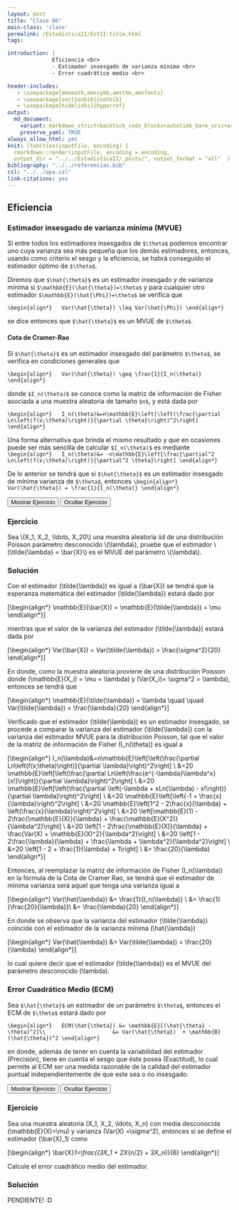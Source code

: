 ```yaml
---
layout: post
title: "Clase 06"
main-class: 'clase'
permalink: /EstadisticaII/EstII:title.html
tags:

introduction: |
              Eficiencia <br>
              - Estimador insesgado de varianza mínima <br>
              - Error cuadrático medio <br>

header-includes:
   - \usepackage{amsmath,amssymb,amsthm,amsfonts}
   - \usepackage[sectionbib]{natbib}
   - \usepackage[hidelinks]{hyperref}
output:
  md_document:
    variant: markdown_strict+backtick_code_blocks+autolink_bare_uris+ascii_identifiers+tex_math_single_backslash
    preserve_yaml: TRUE
always_allow_html: yes   
knit: (function(inputFile, encoding) {
  rmarkdown::render(inputFile, encoding = encoding,
  output_dir = "../../EstadisticaII/_posts/", output_format = "all"  ) })
bibliography: "../../referencias.bib"
csl: "../../apa.csl"
link-citations: yes
---
```








## Eficiencia

### Estimador insesgado de varianza mínima (MVUE)

Si entre todos los estimadores insesgados de `$\theta$` podemos
encontrar uno cuya varianza sea más pequeña que los demás estimadores,
entonces, usando como criterio el sesgo y la eficiencia, se habrá
conseguido el estimador óptimo de `$\theta$`.

Diremos que `$\hat{\theta}$` es un estimador insesgado y de varianza
mínima si `$\mathbb{E}(\hat{\theta})=\theta$` y para cualquier otro
estimador `$\mathbb{E}(\hat{\Phi})=\theta$` se verifica que

`\begin{align*}   Var(\hat{\theta}) \leq Var(\hat{\Phi}) \end{align*}`

se dice entonces que `$\hat{\theta}$` es un MVUE de `$\theta$`.

#### Cota de Cramer-Rao

Si `$\hat{\theta}$` es un estimador insesgado del parámetro `$\theta$`,
se verifica en condiciones generales que

`\begin{align*}   Var(\hat{\theta}) \geq \frac{1}{I_n(\theta)} \end{align*}`

donde `$I_n(\theta)$` se conoce como la matriz de información de Fisher
asociada a una muestra aleatoria de tamaño `$n$`, y está dada por

`\begin{align*}   I_n(\theta)&=n\mathbb{E}\left[\left(\frac{\partial Ln\left(f(x;\theta)\right)}{\partial \theta}\right)^2\right] \end{align*}`

Una forma alternativa que brinda el mismo resultado y que en ocasiones
puede ser más sencilla de calcular `$I_n(\theta)$` es mediante
`\begin{align*}   I_n(\theta)&= -n\mathbb{E}\left[\frac{\partial^2 Ln\left(f(x;\theta)\right)}{\partial^2 \theta}\right] \end{align*}`

De lo anterior se tendrá que si `$\hat{\theta}$` es un estimador
insesgado de mínima varianza de `$\theta$`, entonces
`\begin{align*}   Var(\hat{\theta}) = \frac{1}{I_n(\theta)} \end{align*}`

<button id="Show1" class="btn btn-secondary">
Mostrar Ejercicio
</button>
<button id="Hide1" class="btn btn-info">
Ocultar Ejercicio
</button>
<main id="botoncito1">
<h3 data-toc-skip>
Ejercicio
</h3>
<p>
Sea \(X_1, X_2, \ldots, X_20\) una muestra aleatoria iid de una
distribución Poisson parámetro desconocido \(\lambda\), pruebe que el
estimador \(\tilde{\lambda} = \bar{X}\) es el MVUE del parámetro
\(\lambda\).
</p>
<h3 data-toc-skip>
Solución
</h3>
<p>

Con el estimador \(\tilde{\lambda}\) es igual a \(\bar{X}\) se tendrá
que la esperanza matemática del estimador \(\tilde{\lambda}\) estará
dado por

\[\begin{align*}
\mathbb{E}(\bar{X}) = \mathbb{E}(\tilde{\lambda}) = \mu
\end{align*}\]

mientras que el valor de la varianza del estimador \(\tilde{\lambda}\)
estará dada por

\[\begin{align*}
Var(\bar{X}) = Var(\tilde{\lambda}) = \frac{\sigma^2}{20}
\end{align*}\]

En donde, como la muestra aleatoria proviene de una distribución Poisson
donde \(\mathbb{E}(X_i) = \mu = \lambda\) y
\(Var(X_i)= \sigma^2 = \lambda\), entonces se tendrá que

\[\begin{align*}
\mathbb{E}(\tilde{\lambda}) = \lambda \quad \quad Var(\tilde{\lambda}) = \frac{\lambda}{20}
\end{align*}\]

Verificado que el estimador \(\tilde{\lambda}\) es un estimador
insesgado, se procede a comparar la varianza del estimador
\(\tilde{\lambda}\) con la varianza del estimador MVUE para la
distribución Poisson, tal que el valor de la matriz de información de
Fisher \(I_n(\theta)\) es igual a

\[\begin{align*}
  I_n(\lambda)&=n\mathbb{E}\left[\left(\frac{\partial Ln\left(f(x;\theta)\right)}{\partial \lambda}\right)^2\right] \\
             &=20 \mathbb{E}\left[\left(\frac{\partial Ln\left(\frac{e^{-\lambda}\lambda^x}{x!}\right)}{\partial \lambda}\right)^2\right] \\
             &=20 \mathbb{E}\left[\left(\frac{\partial \left(-\lambda  + xLn(\lambda) - x!\right)}{\partial \lambda}\right)^2\right] \\
             &=20 \mathbb{E}\left[\left(-1  + \frac{x}{\lambda}\right)^2\right] \\
             &=20 \mathbb{E}\left[1^2 - 2\frac{x}{\lambda} + \left(\frac{x}{\lambda}\right)^2\right] \\
             &=20 \left[\mathbb{E}(1) - 2\frac{\mathbb{E}(X)}{\lambda} + \frac{\mathbb{E}(X^2)}{\lambda^2}\right] \\
             &=20 \left[1 - 2\frac{\mathbb{E}(X)}{\lambda} + \frac{Var(X) + \mathbb{E}(X)^2}{\lambda^2}\right] \\
             &=20 \left[1 - 2\frac{\lambda}{\lambda} + \frac{\lambda + \lambda^2}{\lambda^2}\right] \\
             &=20 \left[1 - 2 + \frac{1}{\lambda} + 1\right] \\
             &= \frac{20}{\lambda}
\end{align*}\]

Entonces, al reemplazar la matriz de información de Fisher
\(I_n(\lambda)\) en la fórmula de la Cota de Cramer Rao, se tendrá que
el estimador de mínima varianza será aquel que tenga una varianza igual
a

\[\begin{align*}
  Var(\hat{\lambda}) &= \frac{1}{I_n(\lambda)} \\
                     &= \frac{1}{\frac{20}{\lambda}}\\
                     &= \frac{\lambda}{20}
\end{align*}\]

En donde se observa que la varianza del estimador \(\tilde{\lambda}\)
coincide con el estimador de la varianza mínima \(\hat{\lambda}\)

\[\begin{align*}
  Var(\hat{\lambda}) &= Var(\tilde{\lambda}) = \frac{20}{\lambda}
\end{align*}\]

lo cual quiere decir que el estimador \(\tilde{\lambda}\) es el MVUE del
parámetro desconocido \(\lambda\).
</p>
</main>

### Error Cuadrático Medio (ECM)

Sea `$\hat{\theta}$` un estimador de un parámetro `$\theta$`, entonces
el ECM de `$\theta$` estará dado por

`\begin{align*}   ECM(\hat{\theta}) &= \mathbb{E}[(\hat{\theta} - \theta)^2]\\                     &= Var(\hat{\theta})  + \mathbb{B}(\hat{\theta})^2 \end{align*}`

en donde, además de tener en cuenta la variabilidad del estimador
(Precisión), tiene en cuenta el sesgo que éste posea (Exactitud), lo
cual permite al ECM ser una medida razonable de la calidad del estimador
puntual independientemente de que este sea o no insesgado.

<button id="Show2" class="btn btn-secondary">
Mostrar Ejercicio
</button>
<button id="Hide2" class="btn btn-info">
Ocultar Ejercicio
</button>
<main id="botoncito2">
<h3 data-toc-skip>
Ejercicio
</h3>
<p>

Sea una muestra aleatoria \(X_1, X_2, \ldots, X_n\) con media
desconocida \(\mathbb{E}(X)=\mu\) y varianza \(Var(X) =\sigma^2\),
entonces si se define el estimador \(\bar{X}_1\) como

\[\begin{align*}
  \bar{X}_1=\frac{(3X_1  + 2X_{n/2} + 3X_n)}{6}
\end{align*}\]

Calcule el error cuadrático medio del estimador.
</p>
<h3 data-toc-skip>
Solución
</h3>
<p>
PENDIENTE! :D
</p>
</main>
